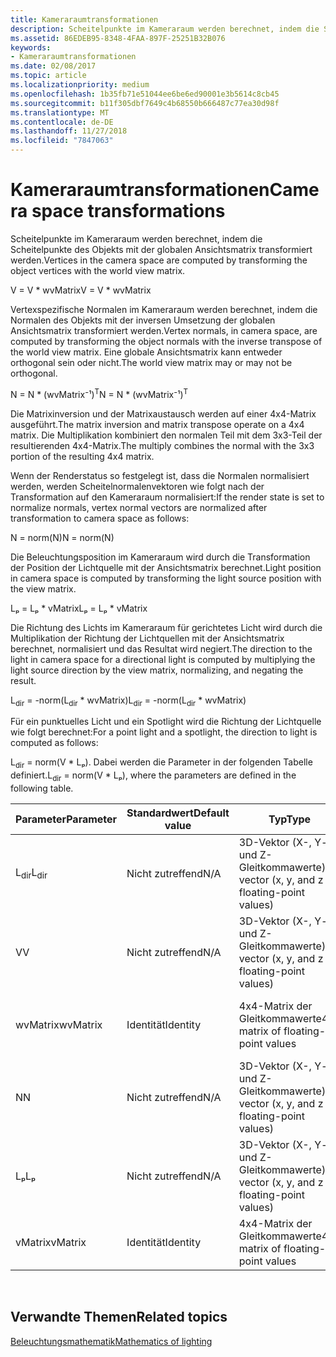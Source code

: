 ```yaml
---
title: Kameraraumtransformationen
description: Scheitelpunkte im Kameraraum werden berechnet, indem die Scheitelpunkte des Objekts mit der globalen Ansichtsmatrix transformiert werden.
ms.assetid: 86EDEB95-8348-4FAA-897F-25251B32B076
keywords:
- Kameraraumtransformationen
ms.date: 02/08/2017
ms.topic: article
ms.localizationpriority: medium
ms.openlocfilehash: 1b35fb71e51044ee6be6ed90001e3b5614c8cb45
ms.sourcegitcommit: b11f305dbf7649c4b68550b666487c77ea30d98f
ms.translationtype: MT
ms.contentlocale: de-DE
ms.lasthandoff: 11/27/2018
ms.locfileid: "7847063"
---
```

# <a name="camera-space-transformations"></a><span data-ttu-id="c0841-104">Kameraraumtransformationen</span><span class="sxs-lookup"><span data-stu-id="c0841-104">Camera space transformations</span></span>


<span data-ttu-id="c0841-105">Scheitelpunkte im Kameraraum werden berechnet, indem die Scheitelpunkte des Objekts mit der globalen Ansichtsmatrix transformiert werden.</span><span class="sxs-lookup"><span data-stu-id="c0841-105">Vertices in the camera space are computed by transforming the object vertices with the world view matrix.</span></span>

<span data-ttu-id="c0841-106">V = V \* wvMatrix</span><span class="sxs-lookup"><span data-stu-id="c0841-106">V = V \* wvMatrix</span></span>

<span data-ttu-id="c0841-107">Vertexspezifische Normalen im Kameraraum werden berechnet, indem die Normalen des Objekts mit der inversen Umsetzung der globalen Ansichtsmatrix transformiert werden.</span><span class="sxs-lookup"><span data-stu-id="c0841-107">Vertex normals, in camera space, are computed by transforming the object normals with the inverse transpose of the world view matrix.</span></span> <span data-ttu-id="c0841-108">Eine globale Ansichtsmatrix kann entweder orthogonal sein oder nicht.</span><span class="sxs-lookup"><span data-stu-id="c0841-108">The world view matrix may or may not be orthogonal.</span></span>

<span data-ttu-id="c0841-109">N = N \* (wvMatrix⁻¹)<sup>T</sup></span><span class="sxs-lookup"><span data-stu-id="c0841-109">N = N \* (wvMatrix⁻¹)<sup>T</sup></span></span>

<span data-ttu-id="c0841-110">Die Matrixinversion und der Matrixaustausch werden auf einer 4x4-Matrix ausgeführt.</span><span class="sxs-lookup"><span data-stu-id="c0841-110">The matrix inversion and matrix transpose operate on a 4x4 matrix.</span></span> <span data-ttu-id="c0841-111">Die Multiplikation kombiniert den normalen Teil mit dem 3x3-Teil der resultierenden 4x4-Matrix.</span><span class="sxs-lookup"><span data-stu-id="c0841-111">The multiply combines the normal with the 3x3 portion of the resulting 4x4 matrix.</span></span>

<span data-ttu-id="c0841-112">Wenn der Renderstatus so festgelegt ist, dass die Normalen normalisiert werden, werden Scheitelnormalenvektoren wie folgt nach der Transformation auf den Kameraraum normalisiert:</span><span class="sxs-lookup"><span data-stu-id="c0841-112">If the render state is set to normalize normals, vertex normal vectors are normalized after transformation to camera space as follows:</span></span>

<span data-ttu-id="c0841-113">N = norm(N)</span><span class="sxs-lookup"><span data-stu-id="c0841-113">N = norm(N)</span></span>

<span data-ttu-id="c0841-114">Die Beleuchtungsposition im Kameraraum wird durch die Transformation der Position der Lichtquelle mit der Ansichtsmatrix berechnet.</span><span class="sxs-lookup"><span data-stu-id="c0841-114">Light position in camera space is computed by transforming the light source position with the view matrix.</span></span>

<span data-ttu-id="c0841-115">Lₚ = Lₚ \* vMatrix</span><span class="sxs-lookup"><span data-stu-id="c0841-115">Lₚ = Lₚ \* vMatrix</span></span>

<span data-ttu-id="c0841-116">Die Richtung des Lichts im Kameraraum für gerichtetes Licht wird durch die Multiplikation der Richtung der Lichtquellen mit der Ansichtsmatrix berechnet, normalisiert und das Resultat wird negiert.</span><span class="sxs-lookup"><span data-stu-id="c0841-116">The direction to the light in camera space for a directional light is computed by multiplying the light source direction by the view matrix, normalizing, and negating the result.</span></span>

<span data-ttu-id="c0841-117">L<sub>dir</sub> = -norm(L<sub>dir</sub> \* wvMatrix)</span><span class="sxs-lookup"><span data-stu-id="c0841-117">L<sub>dir</sub> = -norm(L<sub>dir</sub> \* wvMatrix)</span></span>

<span data-ttu-id="c0841-118">Für ein punktuelles Licht und ein Spotlight wird die Richtung der Lichtquelle wie folgt berechnet:</span><span class="sxs-lookup"><span data-stu-id="c0841-118">For a point light and a spotlight, the direction to light is computed as follows:</span></span>

<span data-ttu-id="c0841-119">L<sub>dir</sub> = norm(V \* Lₚ). Dabei werden die Parameter in der folgenden Tabelle definiert.</span><span class="sxs-lookup"><span data-stu-id="c0841-119">L<sub>dir</sub> = norm(V \* Lₚ), where the parameters are defined in the following table.</span></span>

| <span data-ttu-id="c0841-120">Parameter</span><span class="sxs-lookup"><span data-stu-id="c0841-120">Parameter</span></span>       | <span data-ttu-id="c0841-121">Standardwert</span><span class="sxs-lookup"><span data-stu-id="c0841-121">Default value</span></span> | <span data-ttu-id="c0841-122">Typ</span><span class="sxs-lookup"><span data-stu-id="c0841-122">Type</span></span>                                          | <span data-ttu-id="c0841-123">Beschreibung</span><span class="sxs-lookup"><span data-stu-id="c0841-123">Description</span></span>                                               |
|-----------------|---------------|-----------------------------------------------|-----------------------------------------------------------|
| <span data-ttu-id="c0841-124">L<sub>dir</sub></span><span class="sxs-lookup"><span data-stu-id="c0841-124">L<sub>dir</sub></span></span> | <span data-ttu-id="c0841-125">Nicht zutreffend</span><span class="sxs-lookup"><span data-stu-id="c0841-125">N/A</span></span>           | <span data-ttu-id="c0841-126">3D-Vektor (X-, Y- und Z-Gleitkommawerte)</span><span class="sxs-lookup"><span data-stu-id="c0841-126">3D vector (x, y, and z floating-point values)</span></span> | <span data-ttu-id="c0841-127">Richtungsvektor vom Objekt-Vertex bis zur Lichtquelle</span><span class="sxs-lookup"><span data-stu-id="c0841-127">Direction vector from object vertex to the light</span></span>          |
| <span data-ttu-id="c0841-128">V</span><span class="sxs-lookup"><span data-stu-id="c0841-128">V</span></span>               | <span data-ttu-id="c0841-129">Nicht zutreffend</span><span class="sxs-lookup"><span data-stu-id="c0841-129">N/A</span></span>           | <span data-ttu-id="c0841-130">3D-Vektor (X-, Y- und Z-Gleitkommawerte)</span><span class="sxs-lookup"><span data-stu-id="c0841-130">3D vector (x, y, and z floating-point values)</span></span> | <span data-ttu-id="c0841-131">Vertexposition im Kameraraum</span><span class="sxs-lookup"><span data-stu-id="c0841-131">Vertex position in camera space</span></span>                           |
| <span data-ttu-id="c0841-132">wvMatrix</span><span class="sxs-lookup"><span data-stu-id="c0841-132">wvMatrix</span></span>        | <span data-ttu-id="c0841-133">Identität</span><span class="sxs-lookup"><span data-stu-id="c0841-133">Identity</span></span>      | <span data-ttu-id="c0841-134">4x4-Matrix der Gleitkommawerte</span><span class="sxs-lookup"><span data-stu-id="c0841-134">4x4 matrix of floating-point values</span></span>           | <span data-ttu-id="c0841-135">Zusammengesetzte Matrix mit globaler und Ansichtstransformation</span><span class="sxs-lookup"><span data-stu-id="c0841-135">Composite matrix containing the world and view transforms</span></span> |
| <span data-ttu-id="c0841-136">N</span><span class="sxs-lookup"><span data-stu-id="c0841-136">N</span></span>               | <span data-ttu-id="c0841-137">Nicht zutreffend</span><span class="sxs-lookup"><span data-stu-id="c0841-137">N/A</span></span>           | <span data-ttu-id="c0841-138">3D-Vektor (X-, Y- und Z-Gleitkommawerte)</span><span class="sxs-lookup"><span data-stu-id="c0841-138">3D vector (x, y, and z floating-point values)</span></span> | <span data-ttu-id="c0841-139">Vertexnormale</span><span class="sxs-lookup"><span data-stu-id="c0841-139">Vertex normal</span></span>                                             |
| <span data-ttu-id="c0841-140">Lₚ</span><span class="sxs-lookup"><span data-stu-id="c0841-140">Lₚ</span></span>              | <span data-ttu-id="c0841-141">Nicht zutreffend</span><span class="sxs-lookup"><span data-stu-id="c0841-141">N/A</span></span>           | <span data-ttu-id="c0841-142">3D-Vektor (X-, Y- und Z-Gleitkommawerte)</span><span class="sxs-lookup"><span data-stu-id="c0841-142">3D vector (x, y, and z floating-point values)</span></span> | <span data-ttu-id="c0841-143">Position der Lichtquelle im Kameraraum</span><span class="sxs-lookup"><span data-stu-id="c0841-143">Light position in camera space</span></span>                            |
| <span data-ttu-id="c0841-144">vMatrix</span><span class="sxs-lookup"><span data-stu-id="c0841-144">vMatrix</span></span>         | <span data-ttu-id="c0841-145">Identität</span><span class="sxs-lookup"><span data-stu-id="c0841-145">Identity</span></span>      | <span data-ttu-id="c0841-146">4x4-Matrix der Gleitkommawerte</span><span class="sxs-lookup"><span data-stu-id="c0841-146">4x4 matrix of floating-point values</span></span>           | <span data-ttu-id="c0841-147">Matrix mit Ansichtstransformation</span><span class="sxs-lookup"><span data-stu-id="c0841-147">Matrix containing the view transform</span></span>                      |

 

## <a name="span-idrelated-topicsspanrelated-topics"></a><span data-ttu-id="c0841-148"><span id="related-topics"></span>Verwandte Themen</span><span class="sxs-lookup"><span data-stu-id="c0841-148"><span id="related-topics"></span>Related topics</span></span>


[<span data-ttu-id="c0841-149">Beleuchtungsmathematik</span><span class="sxs-lookup"><span data-stu-id="c0841-149">Mathematics of lighting</span></span>](mathematics-of-lighting.md)

 

 




